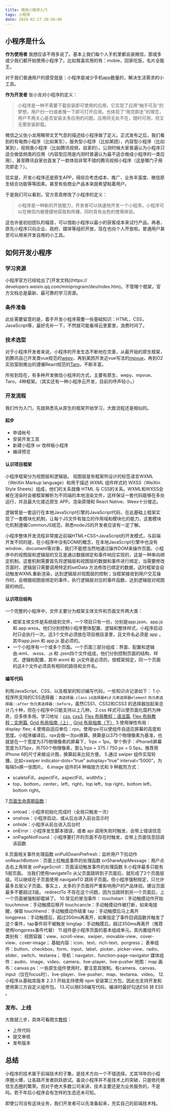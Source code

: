 ```yaml
---
title: 微信小程序入门
tags: 小程序
date: 2019-02-27 20:56:06
---
```



## 小程序是什么


**作为使用者**
我想应该不用多说了。基本上我们每个人手机里都会装微信，那或多或少我们都开始使用小程序了。比如我喜欢用的有：mobie，回家吃饭，名片全能王。

对于我们普通用户的感受就是：小程序是减少手机app数量的，解决生活需求的小工具。

**作为开发者**
张小龙对小程序的定义：

> 小程序是一种不需要下载安装即可使用的应用，它实现了应用“触手可及”的梦想，用户扫一扫或者搜一下即可打开应用。也体现了“用完即走”的理念，用户不用关心是否安装太多应用的问题。应用将无处不在，随时可用，但又无需安装卸载。

微信之父张小龙用略带文艺气息的描述给小程序做了定义。正式发布之后，我们看到的有电商小程序（比如某东），服务型小程序（比如某团），内容型小程序（比如某到），视频类小程序（比如腾讯视频，自家的）。公测时候大家普遍认为小程序只适合做低频类的应用（内容型应用是内测时普遍认为最不适合做成小程序的一类应用），甚至腾讯自家也首发了一款体验非常不错的腾讯视频小程序（这是哪门子用完即走？）。

现实是，开发小程序还是原生APP，得综合考虑成本、推广、业务丰富度、微信原生结合功能等等因素。甚至有些商业产品本来就希望粘着用户。

于是我们可以看到，官方乖乖修改了小程序的定义：

> 小程序是一种新的开放能力，开发者可以快速地开发一个小程序。小程序可以在微信内被便捷地获取和传播，同时具有出色的使用体验。

这也许是初创团队的福音，可以借助小程序以最小的获客成本来试行产品。再者，原先小程序只向企业、政府、媒体等组织开放，现在也向个人开放啦。普通用户甚至可以用来开发自用的小工具。

## 如何开发小程序
### 学习资源
小程序官方已经给出了[开发文档](https:// developers.weixin.qq.com/miniprogram/dev/index.htm)。不管哪个框架，官方文档总是最新、最可靠的学习资源。

### 条件准备
此处需要留意的是，着手开发小程序需要一些基础知识：HTML，CSS，JavaScript等，最好先补一下，不然就可能看得云里雾里，浪费时间了。

### 技术选型
对于小程序开发者来说，小程序的开发生态不断地在完善，从最开始的原生框架，到腾讯自己开发类vue规范的[wepy](https://tencent.github.io/wepy/)，再到美团开发近vue写法的[mpvue](http://mpvue.com/)，再到O2实验室刚推出的遵循React规范的[Taro](https://taro.aotu.io/)，不断丰富。

所有到现在，有多种开发微信小程序的方式，主要有原生、wepy、mpvue、Taro，4种框架。（其实还有一种小程序云开发，目前的呼声较小。）

### 开发流程
我们作为入门，先就熟悉先从原生的框架开始学习，大致流程还是相似的。

#### 起步
- 申请帐号
- 安装开发工具
- 新建小程序 or 改样板小程序
- 编译预览

#### 认识项目框架
小程序框架分为视图层和逻辑层。
视图层是有框架所设计的标签语言WXML（WeiXin Markup language）和用于描述 WXML 组件样式的 WXSS（WeiXin Style Sheets）组成，他们的关系就像 HTML 与 CSS的关系。WXML和WXSS会被在渲染时会被框架解析为不同端的本地渲染文件，这样保证一套代码能够在多处运行，并且最大化接近原生 APP。渲染原理和 React Native、Weex十分接近。

逻辑曾是一套运行在本地JavaScript引擎的JavaScript代码，在此基础上框架实现了一套模块化机制，让每个JS文件有独立的作用域和模块化的能力，这套模块化机制遵循CommonJS规范，熟悉nodeJS的开发者应该有一定了解。

小程序整体开发流程非常接近前端HTML+CSS+JavaScript的开发模式，与前端开发不同的是，在小程序中没有DOM的概念，在本地JavaScript引擎中也没有window、document等对象，我们不能想当然地通过操作DOM来操作页面，小程序中的视图层和逻辑层的交互是通过数据绑定和事件响应实现的，这是一种单向绑定机制。这套机制需要首先将逻辑层和视图层的数据和事件进行绑定，当需要修改页面时，逻辑层只需要调用特定的setData 方法修改已绑定的数据，这时框架会自动触发WXML重新渲染，达到逻辑层对视图层的控制；当框架接收到用户交互操作时，会根据视图层绑定的事件，执行逻辑层对应的事件函数，达到逻辑层对视图层的响应。

#### 认识项目结构
一个完整的小程序中，文件主要分为框架主体文件和页面文件两大类：
- 框架主体文件是系统级别文件，一个项目只有一份，分别是app.json、app.js 和 app.wxss。他们分别控制小程序整体配置、逻辑和整体样式，小程序启动时只会执行一次。这3个文件必须放在项目根目录里，且文件名必须是 app ，其中app.json 和 app.js 是必须的。
- 一个小程序有一个或多个页面。一个页面三部分组成：界面、配置和逻辑由.wml、.wxss、.js 和 .json四个文件组成，他们分别控制页面的结构、样式、逻辑和配置，其中.wxml 和 .js文件是必须的，按框架规定，同一个页面的这4个文件必须具有相同的路径和文件名。

#### 编写代码
利用JavaScript、CSS、以及框架的知识编写代码，一些知识点记录如下：
1.小程序所支持的CSS选择器：`类选择器.class` `id选择器#id` `元素选择器element` `伪元素选择器::after` `伪元素选择器::before`，虽然CSS1、CSS2和CSS3 的选择器加起来总计几十种，但在小程序中只能支持以上几种。
2.css 样式可以使页面化腐朽为神奇，应多练多用。学习地址：[css](http://www.w3school.com.cn/css/), [css3](http://www.w3school.com.cn/css3/index.asp), [Flex 布局教程：语法篇](http://www.ruanyifeng.com/blog/2015/07/flex-grammar.html), [Flex 布局教程：实例篇](http://www.ruanyifeng.com/blog/2015/07/flex-examples.html), [Grid 布局指南（上）](https://zhuanlan.zhihu.com/p/33030746), [Grid 布局指南（下）](https://zhuanlan.zhihu.com/p/33031255)
3.使用弹性布局：display: flex;
4.使用自适应单位：rpx。使用rpx可以使组件自适应屏幕的高度和宽度。小程序编译后，rpx会做一次px换算。换算是以375个物理像素为基准，也就是在一个宽度为375物理像素的屏幕下，1rpx = 1px。举个例子：iPhone6屏幕宽度为375px，共750个物理像素，那么1rpx = 375 / 750 px = 0.5px。推荐用iPhone 6的尺寸来做设计图，换算起来比较方便。
5.通过 swiper 组件实现轮播，比如<swiper indicator-dots=“true” autoplay=“true” interval=“5000”，为每隔5s换一张图片。
6.image 组件的4 种缩放方式和 9 种裁剪方式：
- scaletoFill，aspectFit，aspectFill，widthfix；
- top，bottom，center，left，right，top left，top right，bottom left，bottom right。

7.[页面生命周期函数](https://developers.weixin.qq.com/miniprogram/dev/framework/app-service/app.html)：
- onload：小程序初始化完成时（全局只触发一次）
- onshow：小程序启动，或从后台进入前台显示时
- onhide：小程序从前台进入后台时
- onError：小程序发生脚本错误，或者 api 调用失败时触发，会带上错误信息
- onPageNotFound：小程序要打开的页面不存在时触发，会带上页面信息回调该函数

8.页面相关事件处理函数
  onPullDownPrefresh：监听用户下拉动作
  onReachBottom：页面上拉触底事件的处理函数
  onShareAppMessage：用户点击右上角转发
  onPageScroll：页面滚动触发事件的处理函数
9.小程序最多只能有5层页面。
  当我们使用navigateTo 从父页面跳转到子页面后，就形成了2个页面层级。可以继续在子页面使用 navigateTO 跳转子页面。但小程序强制规定，只允许最多五层父子页面。事实上，太多的子页面将严重影响用户的产品体验。建议页面最多不要超过3层。
  redirectTo 不存在这个问题，因为当跳转到另一个页面后，上一个页面被强制卸载掉了。
10.常见的冒泡事件：
  touchstart：手动触摸动作开始
  touchmove：手动触摸后移开
  touchcancle：手动触摸动作被打断，如来电提醒，弹窗
  touchhend：手动触摸动作结束
  tap：手动触摸后马上离开
  longpress：手动触摸后，超过350ms再离开，如果指定了事件回调函数并触发了这个事件，tap事件将不被触发
  longtap：手动触摸后，超过350ms再离开（推荐使用longpress事件代替）
11.组件是小程序页面的基本组成单元。其内置组件的类别有：
  视图容器：view、scroll-view、swiper、movable-view、cover-view、cover-image；
  基础内容：icon、text、rich-text、porgress；
  表单组件：button、checkbox、form、input、label、picker、picker-view、radio、slider、switch、textarea；
  导航：navgator、function-page-navigator
  媒体组件：audio、image、video、camera、live-player、live-pusher
  地图：map
  画布：canvas
  ps：一些原生组件使用时，要注意其限制。有camera、canvas、input（仅在focus时）、live-player、live-pusher、map、textarea、video。
12.小程序从基础库版本 2.2.1 开始支持使用 npm 安装第三方包，因此也支持开发和使用第三方自定义组件包。
13.可以用ES6编写代码，编译时最好勾选ES6 转 ES5 。

### 发布、上线
大致就三步，具体可看图文[教程](<https://www.jianshu.com/p/a77b73f329e4>)：
- 上传代码
- 提交审核
- 发布版本

## 总结
小程序的技术属于前端技术的子集，是技术方向一个不错选择。尤其18年的小程序圈火爆，让各路开发者跃跃欲试。虽说小程序并不是技术上的突破，只是依托微信生态圈的繁荣。但对于绝大多数公司来讲，技术主要还是为业务服务的，不是吗。若干年后小程序会有怎样的生态还未可知。

即使公司没有这块业务，我们开发者可以先准备起来，充实自己的前端技术栈。












